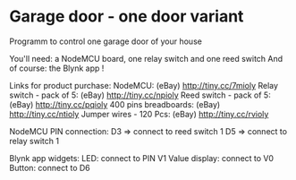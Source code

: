 # Garage door - one door variant

Programm to control one garage door of your house

You'll need: a NodeMCU board, one relay switch and one reed switch
And of course: the Blynk app !

Links for product purchase:
NodeMCU: (eBay) http://tiny.cc/7mioly
Relay switch - pack of 5: (eBay) http://tiny.cc/npioly
Reed switch - pack of 5: (eBay) http://tiny.cc/pqioly
400 pins breadboards: (eBay) http://tiny.cc/ntioly
Jumper wires - 120 Pcs: (eBay) http://tiny.cc/rvioly

NodeMCU PIN connection:
D3 => connect to reed switch 1
D5 => connect to relay switch 1

Blynk app widgets:
LED: connect to PIN V1
Value display: connect to V0
Button: connect to D6
